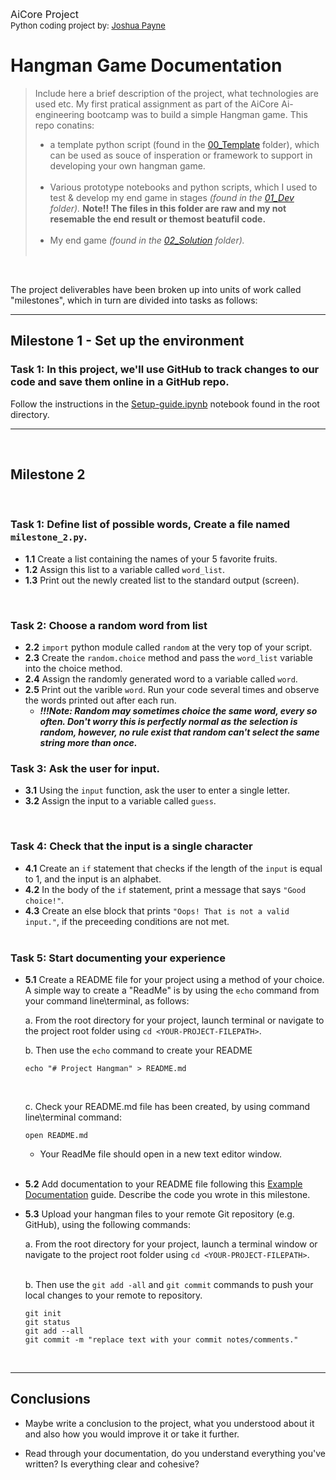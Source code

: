 <font size = 3> AiCore Project </font><br> 
<font size = 2> Python coding project by: [Joshua Payne](https://github.com/Josh-BI-UK) </font>

# Hangman Game Documentation


> Include here a brief description of the project, what technologies are used etc.
My first pratical assignment as part of the AiCore Ai-engineering bootcamp was to build a simple Hangman game. This repo conatins:
> * a template python script (found in the [00_Template](/00_Template) folder), which can be used as souce of insperation or framework to support in developing your own hangman game.<br><br>
> * Various prototype notebooks and python scripts, which I used to test & develop my end game in stages <i>(found in the [01_Dev](/01_Dev) folder). </i><b>Note!! The files in this folder are raw and my not resemable the end result or themost beatufil code.</b><br><br>
> * My end game <i>(found in the [02_Solution](/02_Solution) folder).</i><br><br>

<br>

The project deliverables have been broken up into units of work called "milestones", which in turn are divided into tasks as follows:<br>

---

## Milestone 1 - Set up the environment

### **Task 1:**  In this project, we'll use GitHub to track changes to our code and save them online in a GitHub repo.

Follow the instructions in the [Setup-guide.ipynb](/Setup-guide.ipynb) notebook found in the root directory.
<br>

---
<br>

## Milestone 2
<br>

### **Task 1:** Define list of possible words, Create a file named `milestone_2.py`. <br>
- **1.1** Create a list containing the names of your 5 favorite fruits. <br>
- **1.2** Assign this list to a variable called `word_list`. <br>
- **1.3** Print out the newly created list to the standard output (screen). <br>
<br>

### **Task 2:**  Choose a random word from list <br>
- **2.2** `import` python module called `random` at the very top of your script.<br>
- **2.3** Create the `random.choice` method and pass the `word_list` variable into the choice method. <br>
- **2.4** Assign the randomly generated word to a variable called `word`.<br>
- **2.5** Print out the varible `word`. Run your code several times and observe the words printed out after each run. 
    - <i><b>!!!Note: Random may sometimes choice the same word, every so often. Don't worry this is perfectly normal as the selection is random, however, no rule exist that random can't select the same string more than once.</b></i><br>

### **Task 3:**  Ask the user for input.<br>
- **3.1** Using the `input` function, ask the user to enter a single letter.<br>
- **3.2** Assign the input to a variable called `guess`.<br>
<br>

### **Task 4:**   Check that the input is a single character<br>
- **4.1** Create an `if` statement that checks if the length of the `input` is equal to 1, and the input is an alphabet.<br>
- **4.2** In the body of the `if` statement, print a message that says `"Good choice!"`.<br>
- **4.3** Create an else block that prints `"Oops! That is not a valid input."`, if the preceeding conditions are not met.<br><br>

### **Task 5:**   Start documenting your experience<br>
- **5.1** Create a README file for your project using a method of your choice. A simple way to create a "ReadMe" is by using the `echo` command from your command line\terminal, as follows:

    a. From the root directory for your project, launch terminal or navigate to the project root folder using `cd <YOUR-PROJECT-FILEPATH>`.<br>

    b. Then use the `echo` command to create your README

    ```console
    echo "# Project Hangman" > README.md
    ```
    <br>
    
    c. Check your README.md file has been created, by using command line\terminal command:

    ```console
    open README.md
    ```
     + Your ReadMe file should open in a new text editor window.<br><br>

- **5.2** Add documentation to your README file following this [Example Documentation](./00_Template/ExampleDocumentation.md) guide. Describe the code you wrote in this milestone.<br>

- **5.3** Upload your hangman files to your remote Git repository (e.g. GitHub), using the following commands:<br>

    a. From the root directory for your project, launch a terminal window or navigate to the project root folder using `cd <YOUR-PROJECT-FILEPATH>`.<br><br>

    b. Then use the `git add -all` and `git commit` commands to push your local changes to your remote  to repository.<br>

    ```console
    git init
    git status
    git add --all
    git commit -m "replace text with your commit notes/comments."
    ```

<br>

---
## Conclusions

- Maybe write a conclusion to the project, what you understood about it and also how you would improve it or take it further.

- Read through your documentation, do you understand everything you've written? Is everything clear and cohesive?
